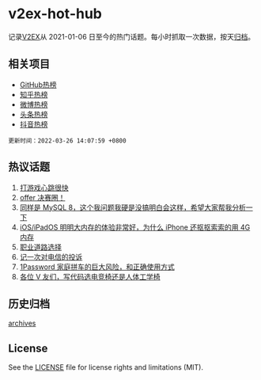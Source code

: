 # v2ex-hot-hub

 记录[V2EX](https://www.v2ex.com/)从 2021-01-06 日至今的热门话题。每小时抓取一次数据，按天[归档](archives)。
 
 ## 相关项目

- [GitHub热榜](https://github.com/snaildev/github-hot-hub)
- [知乎热榜](https://github.com/snaildev/zhihu-hot-hub)
- [微博热榜](https://github.com/snaildev/weibo-hot-hub)
- [头条热榜](https://github.com/snaildev/toutiao-hot-hub)
- [抖音热榜](https://github.com/snaildev/douyin-hot-hub)


 `更新时间：2022-03-26 14:07:59 +0800`

## 热议话题

1. [打游戏心跳很快](https://www.v2ex.com/t/842861)
1. [offer 决赛圈！](https://www.v2ex.com/t/842869)
1. [同样是 MySQL 8，这个我问题我硬是没搞明白会这样，希望大家帮我分析一下](https://www.v2ex.com/t/842853)
1. [iOS/iPadOS 明明大内存的体验非常好，为什么 iPhone 还抠抠索索的用 4G 内存](https://www.v2ex.com/t/842898)
1. [职业道路选择](https://www.v2ex.com/t/842986)
1. [记一次对电信的投诉](https://www.v2ex.com/t/842871)
1. [1Password 家庭拼车的巨大风险，和正确使用方式](https://www.v2ex.com/t/842995)
1. [各位 V 友们，写代码选电竞椅还是人体工学椅](https://www.v2ex.com/t/842927)

## 历史归档

[archives](archives)

## License

See the [LICENSE](LICENSE) file for license rights and limitations (MIT).
